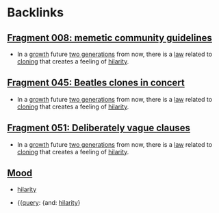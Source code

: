 
# Backlinks
## [Fragment 008: memetic community guidelines](<Fragment 008: memetic community guidelines.md>)
- In a [growth](<growth.md>) future [two generations](<two generations.md>) from now, there is a [law](<law.md>) related to [cloning](<cloning.md>) that creates a feeling of [hilarity](<hilarity.md>).

## [Fragment 045: Beatles clones in concert](<Fragment 045: Beatles clones in concert.md>)
- In a [growth](<growth.md>) future [two generations](<two generations.md>) from now, there is a [law](<law.md>) related to [cloning](<cloning.md>) that creates a feeling of [hilarity](<hilarity.md>).

## [Fragment 051: Deliberately vague clauses](<Fragment 051: Deliberately vague clauses.md>)
- In a [growth](<growth.md>) future [two generations](<two generations.md>) from now, there is a [law](<law.md>) related to [cloning](<cloning.md>) that creates a feeling of [hilarity](<hilarity.md>).

## [Mood](<Mood.md>)
- [hilarity](<hilarity.md>)

- {{[query](<query.md>): {and: [hilarity](<hilarity.md>)}

